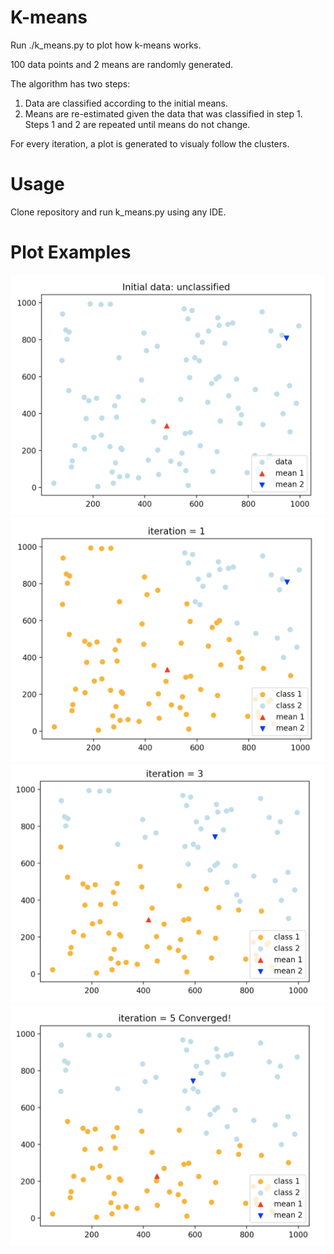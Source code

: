 # K-means
Run ./k_means.py to plot how k-means works.

100 data points and 2 means are randomly generated.

The algorithm has two steps:
1) Data are classified according to the initial means.
2) Means are re-estimated given the data that was classified in step 1.
Steps 1 and 2 are repeated until means do not change.

For every iteration, a plot is generated to visualy follow the clusters.

# Usage
Clone repository and run k_means.py using any IDE.

# Plot Examples

![Start](https://github.com/melanchthon19/k_means/blob/master/plot_examples/unclassified.png)
![First Iteration](https://github.com/melanchthon19/k_means/blob/master/plot_examples/i1.png)
![Third Iteration](https://github.com/melanchthon19/k_means/blob/master/plot_examples/i3.png)
![Converged Iteration](https://github.com/melanchthon19/k_means/blob/master/plot_examples/converged.png)
